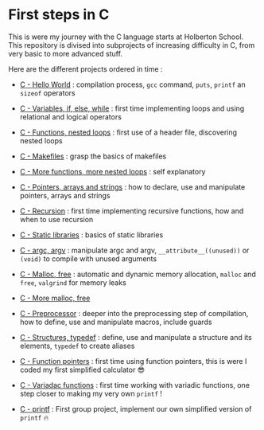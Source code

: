 # First steps in C

This is were my journey with the C language starts at Holberton School. This repository is divised into subprojects of increasing difficulty in C, from very basic to more advanced stuff.

Here are the different projects ordered in time :

- [C - Hello World](https://github.com/Teheremiti/holbertonschool-low_level_programming/tree/main/hello_world) : compilation process, `gcc` command, `puts`, `printf` an `sizeof` operators

- [C - Variables, if, else, while](https://github.com/Teheremiti/holbertonschool-low_level_programming/tree/main/variables_if_else_while) : first time implementing loops and using relational and logical operators

- [C - Functions, nested loops](https://github.com/Teheremiti/holbertonschool-low_level_programming/tree/main/functions_nested_loops) : first use of a header file, discovering nested loops

- [C - Makefiles](https://github.com/Teheremiti/holbertonschool-low_level_programming/tree/main/makefiles) : grasp the basics of makefiles

- [C - More functions, more nested loops](https://github.com/Teheremiti/holbertonschool-low_level_programming/tree/main/more_functions_nested_loops) : self explanatory

- [C - Pointers, arrays and strings](https://github.com/Teheremiti/holbertonschool-low_level_programming/tree/main/pointers_arrays_strings) : how to declare, use and manipulate pointers, arrays and strings

- [C - Recursion](https://github.com/Teheremiti/holbertonschool-low_level_programming/tree/main/recursion) : first time implementing recursive functions, how and when to use recursion

- [C - Static libraries](https://github.com/Teheremiti/holbertonschool-low_level_programming/tree/main/static_libraries) : basics of static libraries

- [C - argc, argv](https://github.com/Teheremiti/holbertonschool-low_level_programming/tree/main/argc_argv) : manipulate argc and argv, `__attribute__((unused))` or `(void)` to compile with unused arguments

- [C - Malloc, free](https://github.com/Teheremiti/holbertonschool-low_level_programming/tree/main/malloc_free) : automatic and dynamic memory allocation, `malloc` and `free`, `valgrind` for memory leaks

- [C - More malloc, free](https://github.com/Teheremiti/holbertonschool-low_level_programming/tree/main/more_malloc_free)

- [C - Preprocessor](https://github.com/Teheremiti/holbertonschool-low_level_programming/tree/main/preprocessor) : deeper into the preprocessing step of compilation, how to define, use and manipulate macros, include guards

- [C - Structures, typedef](https://github.com/Teheremiti/holbertonschool-low_level_programming/tree/main/structures_typedef) : define, use and manipulate a structure and its elements, `typedef` to create aliases

- [C - Function pointers](https://github.com/Teheremiti/holbertonschool-low_level_programming/tree/main/function_pointers) : first time using function pointers, this is were I coded my first simplified calculator :sunglasses:

- [C - Variadac functions](https://github.com/Teheremiti/holbertonschool-low_level_programming/tree/main/variadic_functions) : first time working with variadic functions, one step closer to making my very own `printf` !

- [C - printf](https://github.com/Teheremiti/holbertonschool-printf) : First group project, implement our own simplified version of `printf` :fire:
